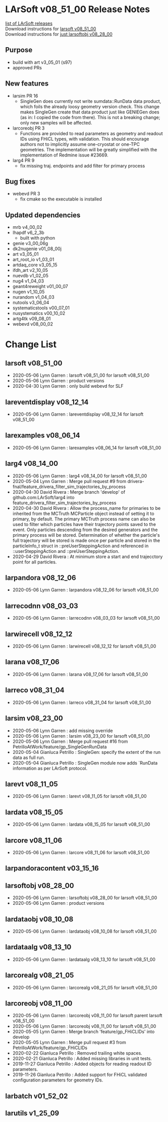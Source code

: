 # LArSoft v08_51_00 Release Notes



[list of LArSoft releases](LArSoft_release_list)  
Download instructions for [larsoft v08_51_00](http://scisoft.fnal.gov/scisoft/bundles/larsoft/v08_51_00/larsoft-v08_51_00.html)  
Download instructions for [just larsoftobj v08_28_00](http://scisoft.fnal.gov/scisoft/bundles/larsoftobj/v08_28_00/larsoftobj-v08_28_00.html)

## Purpose

-   build with art v3_05_01 (s97)
-   approved PRs

## New features

-   larsim PR 16
    -   SingleGen does currently not write sumdata::RunData data product, which foils the already loosy geometry version check. This change makes SingleGen create that data product just like GENIEGen does (as in: I copied the code from there). This is not a breaking change; only new samples will be affected.
-   larcoreobj PR 3
    -   Functions are provided to read parameters as geometry and readout IDs using FHiCL types, with validation. This should encourage authors not to implicitly assume one-cryostat or one-TPC geometries. The implementation will be greatly simplified with the implementation of Redmine issue \#23669.
-   larg4 PR 9
    -   fix missing traj. endpoints and add filter for primary process

## Bug fixes

-   webevd PR 3
    -   fix cmake so the executable is installed

## Updated dependencies

-   mrb v4_00_02
-   lhapdf v6_2_3b
    -   built with python
-   genie v3_00_06g
-   dk2nugenie v01_08_00j
-   art v3_05_01
-   art_root_io v1_03_01
-   artdaq_core v3_05_15
-   ifdh_art v2_10_05
-   nuevdb v1_02_05
-   nug4 v1_04_03
-   geant4reweight v01_00_07
-   nugen v1_10_05
-   nurandom v1_04_03
-   nutools v3_06_04
-   systematicstools v00_07_01
-   nusystematics v00_10_02
-   artg4tk v09_08_01
-   webevd v08_00_02

# Change List

## larsoft v08_51_00

-   2020-05-06 Lynn Garren : larsoft v08_51_00 for larsoft v08_51_00
-   2020-05-06 Lynn Garren : product versions
-   2020-04-30 Lynn Garren : only build webevd for SLF

## lareventdisplay v08_12_14

-   2020-05-06 Lynn Garren : lareventdisplay v08_12_14 for larsoft v08_51_00

## larexamples v08_06_14

-   2020-05-06 Lynn Garren : larexamples v08_06_14 for larsoft v08_51_00

## larg4 v08_14_00

-   2020-05-06 Lynn Garren : larg4 v08_14_00 for larsoft v08_51_00
-   2020-05-04 Lynn Garren : Merge pull request \#9 from drivera-fnal/feature_drivera_filter_sim_trajectories_by_process
-   2020-04-30 David Rivera : Merge branch 'develop' of github.com:LArSoft/larg4 into feature_drivera_filter_sim_trajectories_by_process
-   2020-04-30 David Rivera : Allow the process_name for primaries to be inherited from the MCTruth MCParticle object instead of setting it to primary, by default. The primary MCTruth process name can also be used to filter which particles have their trajectory points saved to the event. Only particles descending from the desired generators and the primary process will be stored. Determination of whether the particle's full trajectory will be stored is made once per particle and stored in the particleInfo_t struct in ::preUserSteppingAction and referenced in ::userSteppingAction and ::preUserSteppingAction.
-   2020-04-29 David Rivera : At minimum store a start and end trajecctory point for all particles.

## larpandora v08_12_06

-   2020-05-06 Lynn Garren : larpandora v08_12_06 for larsoft v08_51_00

## larrecodnn v08_03_03

-   2020-05-06 Lynn Garren : larrecodnn v08_03_03 for larsoft v08_51_00

## larwirecell v08_12_12

-   2020-05-06 Lynn Garren : larwirecell v08_12_12 for larsoft v08_51_00

## larana v08_17_06

-   2020-05-06 Lynn Garren : larana v08_17_06 for larsoft v08_51_00

## larreco v08_31_04

-   2020-05-06 Lynn Garren : larreco v08_31_04 for larsoft v08_51_00

## larsim v08_23_00

-   2020-05-06 Lynn Garren : add missing override
-   2020-05-06 Lynn Garren : larsim v08_23_00 for larsoft v08_51_00
-   2020-05-06 Lynn Garren : Merge pull request \#16 from PetrilloAtWork/feature/gp_SingleGenRunData
-   2020-05-04 Gianluca Petrillo : SingleGen: specify the extent of the run data as full run.
-   2020-05-04 Gianluca Petrillo : SingleGen module now adds \`RunData information as per LArSoft protocol.

## larevt v08_11_05

-   2020-05-06 Lynn Garren : larevt v08_11_05 for larsoft v08_51_00

## lardata v08_15_05

-   2020-05-06 Lynn Garren : lardata v08_15_05 for larsoft v08_51_00

## larcore v08_11_06

-   2020-05-06 Lynn Garren : larcore v08_11_06 for larsoft v08_51_00

## larpandoracontent v03_15_16

## larsoftobj v08_28_00

-   2020-05-06 Lynn Garren : larsoftobj v08_28_00 for larsoft v08_51_00
-   2020-05-06 Lynn Garren : product versions

## lardataobj v08_10_08

-   2020-05-06 Lynn Garren : lardataobj v08_10_08 for larsoft v08_51_00

## lardataalg v08_13_10

-   2020-05-06 Lynn Garren : lardataalg v08_13_10 for larsoft v08_51_00

## larcorealg v08_21_05

-   2020-05-06 Lynn Garren : larcorealg v08_21_05 for larsoft v08_51_00

## larcoreobj v08_11_00

-   2020-05-06 Lynn Garren : larcoreobj v08_11_00 for larsoft parent larsoft v08_51_00
-   2020-05-06 Lynn Garren : larcoreobj v08_11_00 for larsoft v08_51_00
-   2020-05-05 Lynn Garren : Merge branch 'feature/gp_FHiCLIDs' into develop
-   2020-05-05 Lynn Garren : Merge pull request \#3 from PetrilloAtWork/feature/gp_FHiCLIDs
-   2020-02-22 Gianluca Petrillo : Removed trailing white spaces.
-   2020-02-21 Gianluca Petrillo : Added missing libraries in unit tests.
-   2019-11-27 Gianluca Petrillo : Added objects for reading readout ID parameters.
-   2019-11-26 Gianluca Petrillo : Added support for FHiCL validated configuration parameters for geometry IDs.

## larbatch v01_52_02

## larutils v1_25_09

